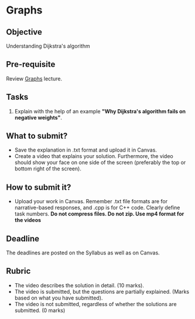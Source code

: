 # Graphs

## Objective
Understanding Dijkstra's algorithm

## Pre-requisite
Review [Graphs](https://htmlpreview.github.io/?https://github.com/d-khan/dslabs/blob/main/graphs/Lecture.html) lecture.

## Tasks
1. Explain with the help of an example __"Why Dijkstra's algorithm fails on negative weights"__.

## What to submit?  
- Save the explanation in .txt format and upload it in Canvas.
- Create a video that explains your solution. Furthermore, the video should show your face on one side of the screen (preferably the top or bottom right of the screen). 

## How to submit it?
- Upload your work in Canvas. Remember .txt file formats are for narrative-based responses, and .cpp is for C++ code. Clearly define task numbers. __Do not compress files. Do not zip. Use mp4 format for the videos__

## Deadline
The deadlines are posted on the Syllabus as well as on Canvas.

## Rubric
- The video describes the solution in detail. (10 marks).  
- The video is submitted, but the questions are partially explained. (Marks based on what you have submitted).  
- The video is not submitted, regardless of whether the solutions are submitted. (0 marks)

